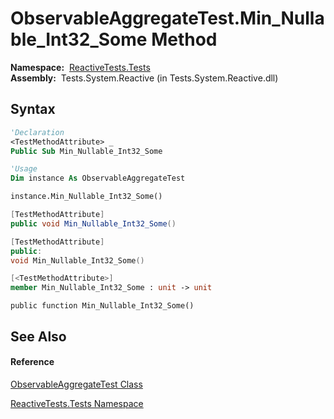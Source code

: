 # ObservableAggregateTest.Min\_Nullable\_Int32\_Some Method

**Namespace:**  [ReactiveTests.Tests](ReactiveTests.Tests\ReactiveTests.Tests.md)  
**Assembly:**  Tests.System.Reactive (in Tests.System.Reactive.dll)

## Syntax

```vb
'Declaration
<TestMethodAttribute> _
Public Sub Min_Nullable_Int32_Some
```

```vb
'Usage
Dim instance As ObservableAggregateTest

instance.Min_Nullable_Int32_Some()
```

```csharp
[TestMethodAttribute]
public void Min_Nullable_Int32_Some()
```

```c++
[TestMethodAttribute]
public:
void Min_Nullable_Int32_Some()
```

```fsharp
[<TestMethodAttribute>]
member Min_Nullable_Int32_Some : unit -> unit 
```

```jscript
public function Min_Nullable_Int32_Some()
```

## See Also

#### Reference

[ObservableAggregateTest Class](ObservableAggregateTest\ObservableAggregateTest.md)

[ReactiveTests.Tests Namespace](ReactiveTests.Tests\ReactiveTests.Tests.md)




